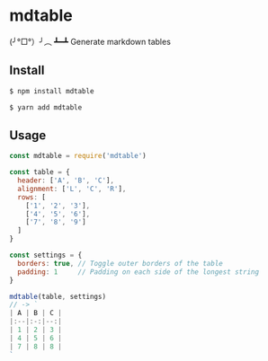 # mdtable

(╯°□°）╯︵ ┻━┻ Generate markdown tables

## Install

```bash
$ npm install mdtable
```

```bash
$ yarn add mdtable
```

## Usage

```js
const mdtable = require('mdtable')

const table = {
  header: ['A', 'B', 'C'],
  alignment: ['L', 'C', 'R'],
  rows: [
    ['1', '2', '3'],
    ['4', '5', '6'],
    ['7', '8', '9']
  ]
}

const settings = {
  borders: true, // Toggle outer borders of the table
  padding: 1     // Padding on each side of the longest string
}

mdtable(table, settings)
// -> `
| A | B | C |
|:--|:-:|--:|
| 1 | 2 | 3 |
| 4 | 5 | 6 |
| 7 | 8 | 8 |
`
```
